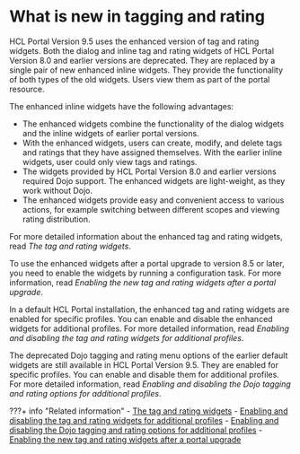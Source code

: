 # What is new in tagging and rating

HCL Portal Version 9.5 uses the enhanced version of tag and rating widgets. Both the dialog and inline tag and rating widgets of HCL Portal Version 8.0 and earlier versions are deprecated. They are replaced by a single pair of new enhanced inline widgets. They provide the functionality of both types of the old widgets. Users view them as part of the portal resource.

The enhanced inline widgets have the following advantages:

-   The enhanced widgets combine the functionality of the dialog widgets and the inline widgets of earlier portal versions.
-   With the enhanced widgets, users can create, modify, and delete tags and ratings that they have assigned themselves. With the earlier inline widgets, user could only view tags and ratings. 
-   The widgets provided by HCL Portal Version 8.0 and earlier versions required Dojo support. The enhanced widgets are light-weight, as they work without Dojo.
-   The enhanced widgets provide easy and convenient access to various actions, for example switching between different scopes and viewing rating distribution.

For more detailed information about the enhanced tag and rating widgets, read *The tag and rating widgets*.

To use the enhanced widgets after a portal upgrade to version 8.5 or later, you need to enable the widgets by running a configuration task. For more information, read *Enabling the new tag and rating widgets after a portal upgrade*.

In a default HCL Portal installation, the enhanced tag and rating widgets are enabled for specific profiles. You can enable and disable the enhanced widgets for additional profiles. For more detailed information, read *Enabling and disabling the tag and rating widgets for additional profiles*.

The deprecated Dojo tagging and rating menu options of the earlier default widgets are still available in HCL Portal Version 9.5. They are enabled for specific profiles. You can enable and disable them for additional profiles. For more detailed information, read *Enabling and disabling the Dojo tagging and rating options for additional profiles*.


???+ info "Related information"
    - [The tag and rating widgets](../tagging_rating/tagging_rating_ui/index.md)
    - [Enabling and disabling the tag and rating widgets for additional profiles](../tagging_rating/cfg_reference/tag_rate_nbldsbl_inline_modules.md)
    - [Enabling and disabling the Dojo tagging and rating options for additional profiles](../tagging_rating/cfg_reference/tag_rate_nbldsbl_dojo_options.md)
    - [Enabling the new tag and rating widgets after a portal upgrade](../../deployment/manage/migrate/next_steps/enable_func_migrated_portal/mig_post_tagandrate.md)

